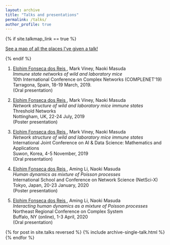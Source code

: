 ```yaml
---
layout: archive
title: "Talks and presentations"
permalink: /talks/
author_profile: true
---
```


{% if site.talkmap_link == true %}

<p style="text-decoration:underline;"><a href="/talkmap.html">See a map of all the places I've given a talk!</a></p>

{% endif %}


1. <ins> Elohim Fonseca dos Reis </ins>, Mark Viney, Naoki Masuda \
   *Immune state networks of wild and laboratory mice* \
   10th International Conference on Complex Networks (COMPLENET'19) \
   Tarragona, Spain, 18-19 March, 2019. \
   (Oral presentation)

1. <ins> Elohim Fonseca dos Reis </ins>, Mark Viney, Naoki Masuda \
   *Network structure of wild and laboratory mice immune states* \
   Threshold Networks \
   Nottingham, UK, 22-24 July, 2019 \
   (Poster presentation)

1. <ins> Elohim Fonseca dos Reis </ins>, Mark Viney, Naoki Masuda \
   *Network structure of wild and laboratory mice immune states* \
   International Joint Conference on AI \& Data Science: Mathematics and Applications \
   Suwon, Korea, 4-5 November, 2019 \
   (Oral presentation)

1. <ins> Elohim Fonseca dos Reis </ins>, Aming Li, Naoki Masuda \
   *Human dynamics as mixture of Poisson processes* \
   International School and Conference on Network Science (NetSci-X) \
   Tokyo, Japan, 20-23 January, 2020 \
   (Poster presentation)

1. <ins> Elohim Fonseca dos Reis </ins>, Aming Li, Naoki Masuda \
   *Interacting human dynamics as a mixture of Poisson processes* \
   Northeast Regional Conference on Complex System \
   Buffalo, NY (online), 1-3 April, 2020 \
   (Oral presentation)


{% for post in site.talks reversed %}
  {% include archive-single-talk.html %}
{% endfor %}
